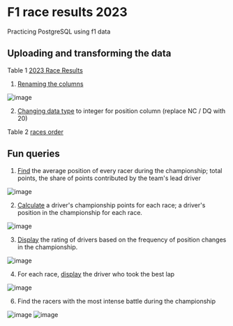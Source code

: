 # F1 race results 2023
Practicing PostgreSQL using f1 data 

## Uploading and transforming the data
Table 1 [2023 Race Results](Formula1_2023season_raceResults.csv)

1. [Renaming the columns](scripts/f1_race_results_rename_columns.sql)

![image](https://github.com/HannaStselmashok/f1_fun/assets/99286647/3f7b25da-c615-429e-854c-c80d444c6ffb)

2. [Changing data type](scripts/changing_data_type.sql) to integer for position column (replace NC / DQ with 20)

Table 2 [races order](races_order_2023.csv)

## Fun queries
1. [Find](scripts/first_driver_ratio.sql) the average position of every racer during the championship; total points, the share of points contributed by the team's lead driver

![image](https://github.com/HannaStselmashok/f1_fun/assets/99286647/4dddf925-cf97-4def-91fa-4add6d64f8f6)

2. [Calculate](scripts/driver_in_championship.sql) a driver's championship points for each race; a driver's position in the championship for each race.

![image](https://github.com/HannaStselmashok/f1_fun/assets/99286647/f14f5209-6389-4dc3-b16c-83894e36cb02)

3. [Display](scripts/change_of_position.sql) the rating of drivers based on the frequency of position changes in the championship.

![image](https://github.com/HannaStselmashok/f1_fun/assets/99286647/14ebca0e-853e-403f-a4ee-516b5fb02b6d)

4. For each race, [display](scripts/fastest_lap_time.sql) the driver who took the best lap

![image](https://github.com/HannaStselmashok/f1_fun/assets/99286647/f591949c-a9c1-46f7-bdf1-1883182a82f5)

6. Find the racers with the most intense battle during the championship

![image](https://github.com/HannaStselmashok/f1_fun/assets/99286647/de90056e-7855-439e-ba62-9ec809392b9d)
![image](https://github.com/HannaStselmashok/f1_fun/assets/99286647/029672e7-160c-45ac-b80f-0d63ba524a98)
